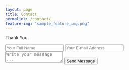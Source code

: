 ```yaml
---
layout: page
title: Contact
permalink: /contact/
feature-img: "sample_feature_img.png"
---
```


Thank You.

<form action="https://getsimpleform.com/messages?form_api_token=d8455880610a26bc51bc2bdc0a5588fd" method="post">
  <input type='hidden' name='redirect_to' value='https://vanwykjd.github.io/thank-you/' />
  <input type='text' name='name' placeholder='Your Full Name' />
  <input type='email' name='email' placeholder='Your E-mail Address' />
  <textarea name='message' placeholder='Write your message ...'></textarea>
  <input type='submit' value='Send Message' />
</form>